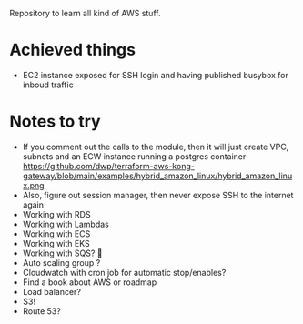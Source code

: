 Repository to learn all kind of AWS stuff.

# Achieved things

- EC2 instance exposed for SSH login and having published busybox for inboud traffic

# Notes to try

- If you comment out the calls to the module, then it will just create VPC, subnets and an ECW instance running a postgres container
  https://github.com/dwp/terraform-aws-kong-gateway/blob/main/examples/hybrid_amazon_linux/hybrid_amazon_linux.png
- Also, figure out session manager, then never expose SSH to the internet again
- Working with RDS
- Working with Lambdas
- Working with ECS
- Working with EKS
- Working with SQS? 🤔
- Auto scaling group ?
- Cloudwatch with cron job for automatic stop/enables?
- Find a book about AWS or roadmap
- Load balancer?
- S3!
- Route 53?
